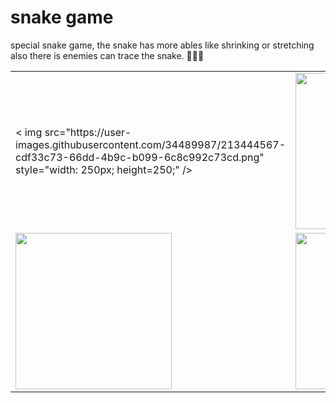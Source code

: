 # snake game
special snake game, the snake has more ables like shrinking or stretching also there is enemies can trace the snake. 🐍🐍🐍

<table>
<tr>
  <td>
    <
    img 
    src="https://user-images.githubusercontent.com/34489987/213444567-cdf33c73-66dd-4b9c-b099-6c8c992c73cd.png" 
    style="width: 250px; height=250;"
    /> 
  </td>
  <td> 
    <img src="https://user-images.githubusercontent.com/34489987/213444645-7cc2f95a-4914-4963-89af-ed0628370a59.png" 
     style="width: 250px; height=250;"/>
  </td>
</tr>

<tr>
  <td>
    <img src="https://user-images.githubusercontent.com/34489987/213444669-2191b537-1525-41c2-a870-8baeb3248694.png" 
     style="width: 250px; height=250;"/> 
  </td>
  <td> 
    <img src="https://user-images.githubusercontent.com/34489987/213444699-09fd7701-01a4-4b0b-8aa8-816232829b29.png"  
     style="width: 250px; height=250;"/>
  </td>
</tr>

</table>

